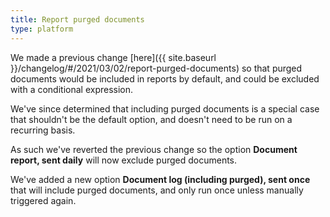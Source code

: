 ```yaml
---
title: Report purged documents
type: platform
---
```


We made a previous change [here]({{ site.baseurl }}/changelog/#/2021/03/02/report-purged-documents) so that purged documents would be included in reports by default, and could be excluded with a conditional expression.

We've since determined that including purged documents is a special case that shouldn't be the default option, and doesn't need to be run on a recurring basis.

As such we've reverted the previous change so the option **Document report, sent daily** will now exclude purged documents.

We've added a new option **Document log (including purged), sent once** that will include purged documents, and only run once unless manually triggered again.